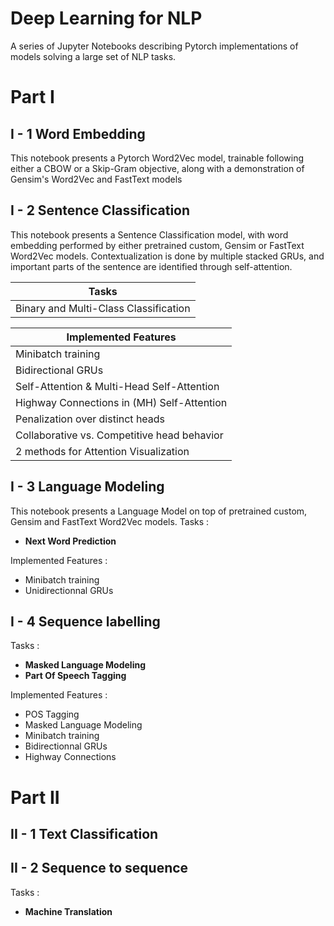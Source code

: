 # Deep Learning for NLP
A series of Jupyter Notebooks describing Pytorch implementations of models solving a large set of NLP tasks.



# Part I 

## I - 1 Word Embedding 

This notebook presents a Pytorch Word2Vec model, trainable following either a CBOW or a Skip-Gram objective, along with a demonstration of Gensim's Word2Vec and FastText models

## I - 2 Sentence Classification

This notebook presents a Sentence Classification model, with word embedding performed by either pretrained custom, Gensim or FastText Word2Vec models. Contextualization is done by multiple stacked GRUs, and important parts of the sentence are identified through self-attention. 

| Tasks |
|-----|
|Binary and Multi-Class Classification|

| Implemented Features |
|-----|
| Minibatch training |
| Bidirectional GRUs |
| Self-Attention & Multi-Head Self-Attention |
| Highway Connections in (MH) Self-Attention |
| Penalization over distinct heads |
| Collaborative vs. Competitive head behavior |
| 2 methods for Attention Visualization |


## I - 3 Language Modeling

This notebook presents a Language Model on top of pretrained custom, Gensim and FastText Word2Vec models.
Tasks :

- **Next Word Prediction**

Implemented Features :

 - Minibatch training
 - Unidirectionnal GRUs

## I - 4 Sequence labelling

Tasks :

- **Masked Language Modeling**
- **Part Of Speech Tagging**

Implemented Features :
   
 - POS Tagging
 - Masked Language Modeling
 - Minibatch training
 - Bidirectionnal GRUs
 - Highway Connections
 
 
 # Part II 

## II - 1 Text Classification

## II - 2 Sequence to sequence

Tasks :

- **Machine Translation**
